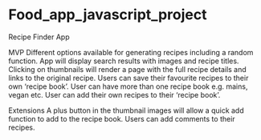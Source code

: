 # Food_app_javascript_project

Recipe Finder App

MVP
Different options available for generating recipes including a random function. App will display search results with images and recipe titles. Clicking on thumbnails will render a page with the full recipe details and links to the original recipe. Users can save their favourite recipes to their own ‘recipe book’. User can have more than one recipe book e.g. mains, vegan etc. User can add their own recipes to their ‘recipe book’.

Extensions
A plus button in the thumbnail images will allow a quick add function to add to the recipe book. Users can add comments to their recipes.
